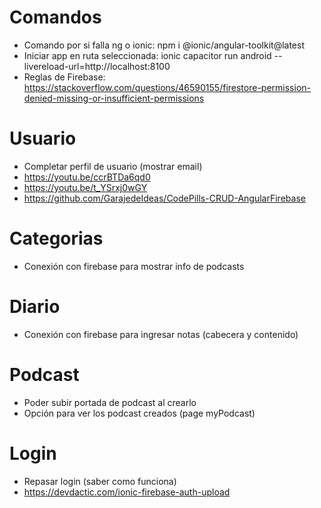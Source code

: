 # Comandos
- Comando por si falla ng o ionic: npm i @ionic/angular-toolkit@latest
- Iniciar app en ruta seleccionada: ionic capacitor run android --livereload-url=http://localhost:8100
- Reglas de Firebase: https://stackoverflow.com/questions/46590155/firestore-permission-denied-missing-or-insufficient-permissions

# Usuario
- Completar perfil de usuario (mostrar email) 
- https://youtu.be/ccrBTDa6qd0
- https://youtu.be/t_YSrxj0wGY
- https://github.com/GarajedeIdeas/CodePills-CRUD-AngularFirebase

# Categorias
- Conexión con firebase para mostrar info de podcasts

# Diario
- Conexión con firebase para ingresar notas (cabecera y contenido)

# Podcast
- Poder subir portada de podcast al crearlo
- Opción para ver los podcast creados (page myPodcast) 

# Login
- Repasar login (saber como funciona)
- https://devdactic.com/ionic-firebase-auth-upload








